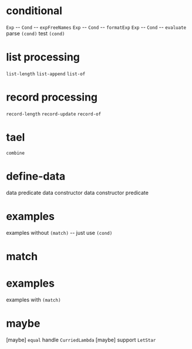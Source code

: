 # conditional

`Exp` -- `Cond` -- `expFreeNames`
`Exp` -- `Cond` -- `formatExp`
`Exp` -- `Cond` -- `evaluate`
parse `(cond)`
test `(cond)`

# list processing

`list-length`
`list-append`
`list-of`

# record processing

`record-length`
`record-update`
`record-of`

# tael

`combine`

# define-data

data predicate
data constructor
data constructor predicate

# examples

examples without `(match)` -- just use `(cond)`

# match

# examples

examples with `(match)`

# maybe

[maybe] `equal` handle `CurriedLambda`
[maybe] support `LetStar`
